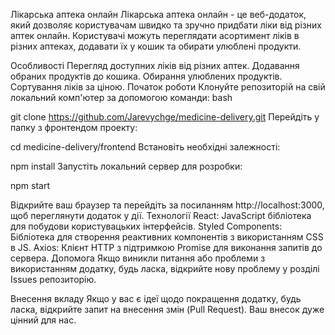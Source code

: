 Лікарська аптека онлайн
Лікарська аптека онлайн - це веб-додаток, який дозволяє користувачам швидко та зручно придбати ліки від різних аптек онлайн. Користувачі можуть переглядати асортимент ліків в різних аптеках, додавати їх у кошик та обирати улюблені продукти.

Особливості
Перегляд доступних ліків від різних аптек.
Додавання обраних продуктів до кошика.
Обирання улюблених продуктів.
Сортування ліків за ціною.
Початок роботи
Клонуйте репозиторій на свій локальний комп'ютер за допомогою команди:
bash

git clone https://github.com/Jarevychge/medicine-delivery.git
Перейдіть у папку з фронтендом проекту:

cd medicine-delivery/frontend
Встановіть необхідні залежності:

npm install
Запустіть локальний сервер для розробки:

npm start

Відкрийте ваш браузер та перейдіть за посиланням http://localhost:3000, щоб переглянути додаток у дії.
Технології
React: JavaScript бібліотека для побудови користувацьких інтерфейсів.
Styled Components: Бібліотека для створення реактивних компонентів з використанням CSS в JS.
Axios: Клієнт HTTP з підтримкою Promise для виконання запитів до сервера.
Допомога
Якщо виникли питання або проблеми з використанням додатку, будь ласка, відкрийте нову проблему у розділі Issues репозиторію.

Внесення вкладу
Якщо у вас є ідеї щодо покращення додатку, будь ласка, відкрийте запит на внесення змін (Pull Request). Ваш внесок дуже цінний для нас.

